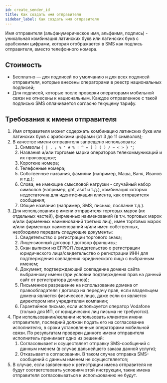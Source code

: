 ```yaml
---
id: create_sender_id
title: Как создать имя отправителя
sidebar_label: Как создать имя отправителя
---
```


Имя отправителя (альфанумерическое имя, альфаимя, подпись) - уникальная комбинация латинских букв или латинских букв с арабскими цифрами, которая отображается в SMS как подпись отправителя, вместо телефонного номера.

## Стоимость

* Бесплатно — для подписей по умолчанию и для всех подписей отправителя, которые внесены операторами в реестр национальных подписей;
* Для подписей, которые после проверки операторами мобильной связи не отнесены к национальным. Каждое отправленное с такой подписью SMS оплачивается согласно текущему тарифу.

## Требования к имени отправителя

1. Имя отправителя может содержать комбинацию латинских букв или латинских букв с арабскими цифрами (от 3 до 11 символов);
2. В качестве имени отправителя запрещено использовать:
    1. Символы `{ | , ; % ' # % ! ^ = [ ] ( ) / ~ < > } "`;
    2. Названия и/или торговые марки операторов телекоммуникаций и их производные;
    3. Короткие номера;
    4. Телефонные номера;
    5. Собственные названия, фамилии (например, Маша, Ваня, Иванов и т.д.);
    6. Слова, не имеющие смысловой нагрузки - случайный набор символов (например, ght, asdf и т.д.), комбинация которых недостаточна для идентификации клиента, как отправителя сообщения;
    7. Общие названия (например, SMS, письмо, послание т.д.).
3. Для использования в имени отправителя торговых марок (их отдельных частей), фирменных наименований (в т.ч. торговых марок и/или фирменных наименований третьих лиц), имен торговых марок и/или фирменных наименований и/или имен собственных, необходимо передать следующие документы:
    1. Свидетельство о регистрации торгового знака;
    2. Лицензионный договор / договор франшизы;
    3. Скан выписки из ЕГРЮЛ /свидетельство о регистрации юридического лица/свидетельство о регистрации ИНН для подтверждения совпадения юридического лица с выбранным именем;
    4. Документ, подтверждающий совпадение домена сайта выбранному имени (при условии подтверждения прав на данный сайт от регистратора доменов);
    5. Письменное разрешение на использование домена от правообладателя / договор на передачу прав, если владельцем домена является физическое лицо, даже если он является директором или учредителем компании;
    6. Гарантийное письмо, если используется оператор Vodafone (только для ИП, от юридических лиц письма не требуются).
4. При использовании/желании использовать клиентом имени отправителя, последний должен подать его на согласование исполнителю, в сроки установленные операторами мобильной связи. По результатам проверки данного имени отправителя исполнитель принимает одно из решений:
    1. Согласовывает и осуществляет отправку SMS-сообщений с данным именем (в случае дальнейшего заказа данной услуги);
    2. Отказывает в согласовании. В таком случае отправка SMS-сообщений с данным именем не осуществляется;
5. В случае, если заявленные к регистрации имена отправителя не будут соответствовать условиям этой инструкции, такие имена отправителя согласовываться к использованию не будут.
